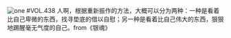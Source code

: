 ![one](http://image.wufazhuce.com/FjjuB4I47dP_t43vZmJ4iwHDZLFa)
#VOL.438
人啊，根据重新振作的方法，大概可以分为两种：一种是看着比自己卑微的东西，找寻垫底的借以自慰；另一种是看着比自己伟大的东西，狠狠地踢醒毫无气度的自己。from《银魂》